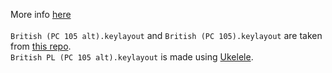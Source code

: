 More info [here](../README.md#post-installation)
<br><br>
`British (PC 105 alt).keylayout` and `British (PC 105).keylayout` are taken from [this repo](https://github.com/cbaggers/backup-uk-keyboard-layouts-for-macos). <br>
`British PL (PC 105 alt).keylayout` is made using [Ukelele](https://software.sil.org/ukelele/).

